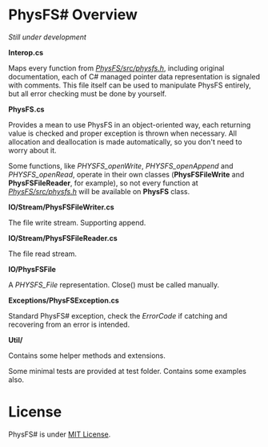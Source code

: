 # PhysFS# Overview

*Still under development*

**Interop.cs**  

Maps every function from [*PhysFS/src/physfs.h*](/src/physfs.h), including original documentation, each of C# managed pointer data representation is signaled with comments.
This file itself can be used to manipulate PhysFS entirely, but all error checking must be done by yourself.

**PhysFS.cs**

Provides a mean to use PhysFS in an object-oriented way, each returning value is checked and proper exception is thrown when necessary.
All allocation and deallocation is made automatically, so you don't need to worry about it.

Some functions, like *PHYSFS_openWrite*, *PHYSFS_openAppend* and *PHYSFS_openRead*, operate in their own classes (**PhysFSFileWrite** and **PhysFSFileReader**, for example), so not every function at [*PhysFS/src/physfs.h*](/src/physfs.h) will be available on **PhysFS** class.

**IO/Stream/PhysFSFileWriter.cs**

The file write stream. Supporting append.

**IO/Stream/PhysFSFileReader.cs**

The file read stream.

**IO/PhysFSFile**

A *PHYSFS_File* representation. Close() must be called manually.

**Exceptions/PhysFSException.cs**

Standard PhysFS# exception, check the *ErrorCode* if catching and recovering from an error is intended.

**Util/**

Contains some helper methods and extensions.



Some minimal tests are provided at test folder. Contains some examples also.

# License

PhysFS# is under [MIT License](/csharp/LICENSE).
